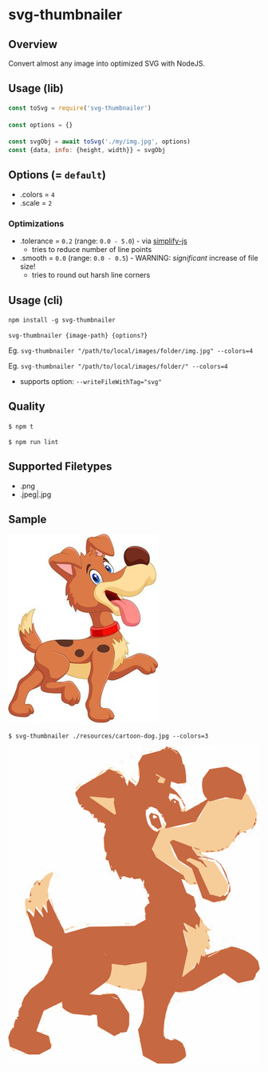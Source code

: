 # svg-thumbnailer

## Overview

Convert almost any image into optimized SVG with NodeJS.

## Usage (lib)

```javascript
const toSvg = require('svg-thumbnailer')

const options = {}

const svgObj = await toSvg('./my/img.jpg', options)
const {data, info: {height, width}} = svgObj
```

## Options (= `default`)

- .colors = `4`
- .scale = `2`

### Optimizations

- .tolerance = `0.2` (range: `0.0 - 5.0`) - via [simplify-js](https://github.com/mourner/simplify-js)
  - tries to reduce number of line points
- .smooth = `0.0` (range: `0.0 - 0.5`) - WARNING: _significant_ increase of file size!
  - tries to round out harsh line corners

## Usage (cli)

`npm install -g svg-thumbnailer`

`svg-thumbnailer {image-path} {options?}`

Eg. `svg-thumbnailer "/path/to/local/images/folder/img.jpg" --colors=4`

Eg. `svg-thumbnailer "/path/to/local/images/folder/" --colors=4`

- supports option: `--writeFileWithTag="svg"`

## Quality

`$ npm t`

`$ npm run lint`

## Supported Filetypes

- .png
- .jpeg|.jpg

## Sample

![cartoon dog](resources/cartoon-dog.jpg)

`$ svg-thumbnailer ./resources/cartoon-dog.jpg --colors=3`

![cartoon dog svg](resources/cartoon-dog.jpg.svg)
